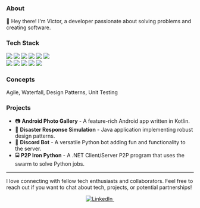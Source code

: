 ### About

<p> 👋 Hey there! I'm Victor, a developer passionate about solving problems and creating software.</p>

### Tech Stack

<p>
  <img src="https://img.shields.io/badge/-Java-E34F26?logo=java&logoColor=white" />
  <img src="https://img.shields.io/badge/-Kotlin-7F52FF?logo=kotlin&logoColor=white" />
  <img src="https://img.shields.io/badge/-C%23-239120?logo=c-sharp&logoColor=white" />
  <img src="https://img.shields.io/badge/-JavaScript-F7DF1E?logo=javascript&logoColor=black" />
  <img src="https://img.shields.io/badge/-PHP-777BB4?logo=php&logoColor=white" />
  <img src="https://img.shields.io/badge/-Python-3776AB?logo=python&logoColor=white" />
  <br />
  <img src="https://img.shields.io/badge/-Linux-FCC624?logo=linux&logoColor=black" />
  <img src="https://img.shields.io/badge/-.NET-512BD4?logo=.net&logoColor=white" />
  <img src="https://img.shields.io/badge/-Android%20Studio-3DDC84?logo=android-studio&logoColor=white" />
  <img src="https://img.shields.io/badge/-Docker-2496ED?logo=docker&logoColor=white" />
  <img src="https://img.shields.io/badge/-Figma-F24E1E?logo=figma&logoColor=white" />
</p>

### Concepts

<p>Agile, Waterfall, Design Patterns, Unit Testing</p>

### Projects

<ul>
  <li>📷 <strong>Android Photo Gallery</strong> - A feature-rich Android app written in Kotlin.</li>
  <li>🚨 <strong>Disaster Response Simulation</strong> - Java application implementing robust design patterns.</li>
  <li>🤖 <strong>Discord Bot</strong> - A versatile Python bot adding fun and functionality to the server.</li>
  <li>🚍 <strong>P2P Iron Python</strong> - A .NET Client/Server P2P program that uses the swarm to solve Python jobs.</li>
</ul>

<hr>

<p>I love connecting with fellow tech enthusiasts and collaborators. Feel free to reach out if you want to chat about tech, projects, or potential partnerships!</p>



<p align="center">
  <a href="https://linkedin.com/in/cmarteli">
    <img src="https://img.shields.io/badge/LinkedIn-0077B5?style=flat&logo=linkedin&logoColor=red" alt="LinkedIn"/>
    <img src="https://komarev.com/ghpvc/?username=cmarteli&style=flat-square&color=red" alt=""/>
  </a>
</p>
